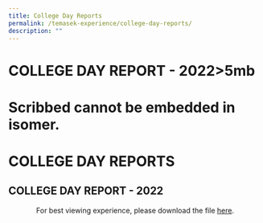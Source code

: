 ```yaml
---
title: College Day Reports
permalink: /temasek-experience/college-day-reports/
description: ""
---
```

# COLLEGE DAY REPORT - 2022>5mb
# Scribbed cannot be embedded in isomer.
# COLLEGE DAY REPORTS

## COLLEGE DAY REPORT - 2022

<center>For best viewing experience, please download the file <a href="" target="_blank">here</a>.</center>